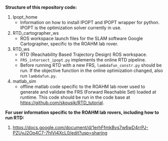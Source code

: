 **Structure of this repository code:** <br>
1. Ipopt_home 
    * Information on how to install IPOPT and IPOPT wrapper for python. IPOPT is the optimization solver currently in use.
2. RTD_cartographer_ws
    * ROS workspace launch files for the SLAM software Google Cartographer, specific to the ROAHM lab rover.
3. RTD_ws
    * RTD (Reachability Based Trajectory Design) ROS workspace.
    * `FRS_intersect_ipopt.py` implements the online RTD pipeline.
    * Before running RTD with a new FRS, `lambdafun_constr.py` should be run. If the objective function in the online optimization changed, also run `lambdafun.py`.
4. matlab_sim
    * offline matlab code specific to the ROAHM lab rover used to generate and validate the FRS (Forward Reachable Set) loaded at runtime. This code should be run in the code base at https://github.com/skousik/RTD_tutorial.

**For user information specific to the ROAHM lab rovers, including how to run RTD:** <br>
1. https://docs.google.com/document/d/1erhFfmkBvs7w6wD4rrPJ-PZUyJ2Op4C7-7hIVi4XcL0/edit?usp=sharing
